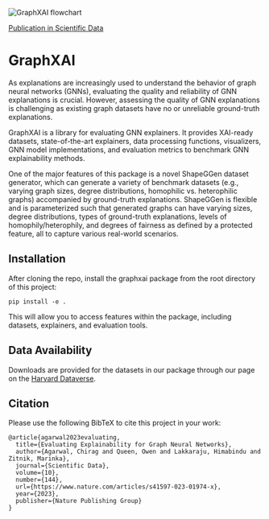 ![GraphXAI flowchart](https://github.com/mims-harvard/GraphXAI/blob/main/img/graphxai_flowchart_new.png)

[Publication in Scientific Data](https://www.nature.com/articles/s41597-023-01974-x)

# GraphXAI

As explanations are increasingly used to understand the behavior of graph neural networks (GNNs), evaluating the quality and reliability of GNN explanations is crucial. However, assessing the quality of GNN explanations is challenging as existing graph datasets have no or unreliable ground-truth explanations. 

GraphXAI is a library for evaluating GNN explainers. It provides XAI-ready datasets, state-of-the-art explainers, data processing functions, visualizers, GNN model implementations, and evaluation metrics to benchmark GNN explainability methods.

One of the major features of this package is a novel ShapeGGen dataset generator, which can generate a variety of benchmark datasets (e.g., varying graph sizes, degree distributions, homophilic vs. heterophilic graphs) accompanied by ground-truth explanations. ShapeGGen is flexible and is parameterized such that generated graphs can have varying sizes, degree distributions, types of ground-truth explanations, levels of homophily/heterophily, and degrees of fairness as defined by a protected feature, all to capture various real-world scenarios. 

## Installation

After cloning the repo, install the graphxai package from the root directory of this project:

  ```pip install -e .```
  
This will allow you to access features within the package, including datasets, explainers, and evaluation tools.

## Data Availability

Downloads are provided for the datasets in our package through our page on the [Harvard Dataverse](https://doi.org/10.7910/DVN/KULOS8). 

## Citation

Please use the following BibTeX to cite this project in your work:
```
@article{agarwal2023evaluating,
  title={Evaluating Explainability for Graph Neural Networks},
  author={Agarwal, Chirag and Queen, Owen and Lakkaraju, Himabindu and Zitnik, Marinka},
  journal={Scientific Data},
  volume={10},
  number={144},
  url={https://www.nature.com/articles/s41597-023-01974-x},
  year={2023},
  publisher={Nature Publishing Group}
}
```
